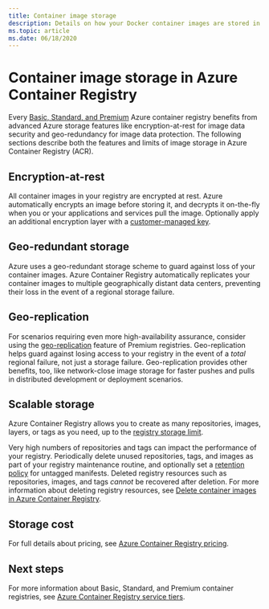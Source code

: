 ```yaml
---
title: Container image storage 
description: Details on how your Docker container images are stored in Azure Container Registry, including security, redundancy, and capacity.
ms.topic: article
ms.date: 06/18/2020
---
```


# Container image storage in Azure Container Registry

Every [Basic, Standard, and Premium](container-registry-skus.md) Azure container registry benefits from advanced Azure storage features like encryption-at-rest for image data security and geo-redundancy for image data protection. The following sections describe both the features and limits of image storage in Azure Container Registry (ACR).

## Encryption-at-rest

All container images in your registry are encrypted at rest. Azure automatically encrypts an image before storing it, and decrypts it on-the-fly when you or your applications and services pull the image. Optionally apply an additional encryption layer with a [customer-managed key](container-registry-customer-managed-keys.md).

## Geo-redundant storage

Azure uses a geo-redundant storage scheme to guard against loss of your container images. Azure Container Registry automatically replicates your container images to multiple geographically distant data centers, preventing their loss in the event of a regional storage failure.

## Geo-replication

For scenarios requiring even more high-availability assurance, consider using the [geo-replication](container-registry-geo-replication.md) feature of Premium registries. Geo-replication helps guard against losing access to your registry in the event of a *total* regional failure, not just a storage failure. Geo-replication provides other benefits, too, like network-close image storage for faster pushes and pulls in distributed development or deployment scenarios.

## Scalable storage

Azure Container Registry allows you to create as many repositories, images, layers, or tags as you need, up to the [registry storage limit](container-registry-skus.md#service-tier-features-and-limits). 

Very high numbers of repositories and tags can impact the performance of your registry. Periodically delete unused repositories, tags, and images as part of your registry maintenance routine, and optionally set a [retention policy](container-registry-retention-policy.md) for untagged manifests. Deleted registry resources such as repositories, images, and tags *cannot* be recovered after deletion. For more information about deleting registry resources, see [Delete container images in Azure Container Registry](container-registry-delete.md).

## Storage cost

For full details about pricing, see [Azure Container Registry pricing][pricing].

## Next steps

For more information about Basic, Standard, and Premium container registries, see [Azure Container Registry service tiers](container-registry-skus.md).

<!-- IMAGES -->

<!-- LINKS - External -->
[portal]: https://portal.azure.com
[pricing]: https://aka.ms/acr/pricing

<!-- LINKS - Internal -->
